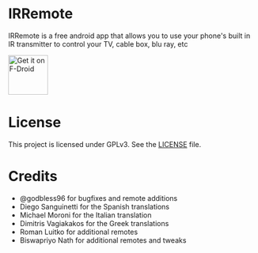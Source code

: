 # IRRemote

IRRemote is a free android app that allows you to use your phone's built in IR transmitter to control your TV, cable box, blu ray, etc

[<img src="https://fdroid.gitlab.io/artwork/badge/get-it-on.png"
     alt="Get it on F-Droid"
     height="80">](https://f-droid.org/packages/us.spotco.ir_remote/)

# License

This project is licensed under GPLv3. See the [LICENSE](https://github.com/twinone/IRRemote/blob/master/LICENSE) file.

# Credits
- @godbless96 for bugfixes and remote additions
- Diego Sanguinetti for the Spanish translations
- Michael Moroni for the Italian translation
- Dimitris Vagiakakos for the Greek translations
- Roman Luitko for additional remotes
- Biswapriyo Nath for additional remotes and tweaks
